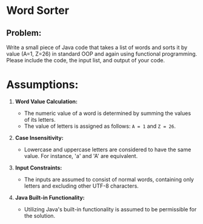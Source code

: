 # Word Sorter

## Problem:
<p>Write a small piece of Java code that takes a list of words and sorts it by value (A=1, Z=26)
in standard OOP and again using functional programming. Please include the code, the input list, and output of your code.</p>



# Assumptions:

1. **Word Value Calculation:**
    - The numeric value of a word is determined by summing the values of its letters.
    - The value of letters is assigned as follows: `A = 1` and `Z = 26`.

2. **Case Insensitivity:**
    - Lowercase and uppercase letters are considered to have the same value. For instance, 'a' and 'A' are equivalent.

3. **Input Constraints:**
    - The inputs are assumed to consist of normal words, containing only letters and excluding other UTF-8 characters.

4. **Java Built-in Functionality:**
    - Utilizing Java's built-in functionality is assumed to be permissible for the solution.